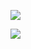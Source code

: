 <!-- ![GitHub stats](https://github-readme-stats.vercel.app/api?username=harshitbhat&show_icons=true&theme=tokyonight) -->
![](https://github-readme-streak-stats.herokuapp.com/?user=harshitbhat)
<!-- ![Top Langs](https://github-readme-stats.vercel.app/api/top-langs/?username=harshitbhat&theme=tokyonight) -->
![](https://visitor-badge.laobi.icu/badge?page_id=harshitbhat.harshitbhat)



